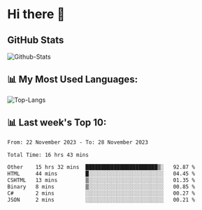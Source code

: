 # Hi there 👋

## GitHub Stats
![Github-Stats](https://github-readme-stats-sigma-five.vercel.app/api?username=ltorson&show_icons=true&theme=radical&count_private=true)

## 📊 My Most Used Languages:
![Top-Langs](https://github-readme-stats-sigma-five.vercel.app/api/top-langs/?username=LTorson&layout=compact&langs_count=10)

## 📊 Last week's Top 10:
<!--START_SECTION:waka-->

```txt
From: 22 November 2023 - To: 28 November 2023

Total Time: 16 hrs 43 mins

Other    15 hrs 32 mins  ███████████████████████▒░   92.87 %
HTML     44 mins         █░░░░░░░░░░░░░░░░░░░░░░░░   04.45 %
CSHTML   13 mins         ▒░░░░░░░░░░░░░░░░░░░░░░░░   01.35 %
Binary   8 mins          ▒░░░░░░░░░░░░░░░░░░░░░░░░   00.85 %
C#       2 mins          ░░░░░░░░░░░░░░░░░░░░░░░░░   00.27 %
JSON     2 mins          ░░░░░░░░░░░░░░░░░░░░░░░░░   00.21 %
```

<!--END_SECTION:waka-->
